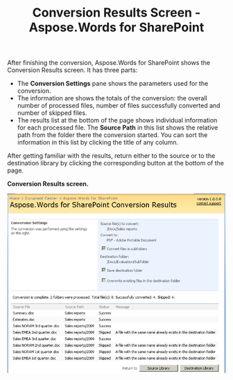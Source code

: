 ﻿---
title: Conversion Results Screen - Aspose.Words for SharePoint
articleTitle: Conversion Results Screen
linktitle: Conversion Results Screen
description: "This page describes how to interpret conversion results in the SharePoint UI using the Aspose.Words for SharePoint."
type: docs
weight: 30
url: /sharepoint/conversion-results-screen/
---

After finishing the conversion, Aspose.Words for SharePoint shows the Conversion Results screen. It has three parts:

- The **Conversion Settings** pane shows the parameters used for the conversion.
- The information are shows the totals of the conversion: the overall number of processed files, number of files successfully converted and number of skipped files.
- The results list at the bottom of the page shows individual information for each processed file. The **Source Path** in this list shows the relative path from the folder there the conversion started. You can sort the information in this list by clicking the title of any column.

After getting familiar with the results, return either to the source or to the destination library by clicking the corresponding button at the bottom of the page.

**Conversion Results screen.**

**![todo:image_alt_text](conversion-results-screen-1.png)**
